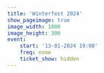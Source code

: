 ```yaml
---
title: 'Winterfest 2024'
show_pageimage: true
image_width: 1000
image_height: 300
event:
    start: '13-01-2024 19:00'
    freq: none
    ticket_show: hidden
---
```


